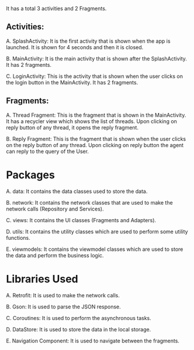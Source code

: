 
It has a total 3 activities and 2 Fragments.

## Activities: 

A. SplashActivity: It is the first activity that is shown when the app is launched. It is shown for 4 seconds and then it is closed.

B. MainActivity: It is the main activity that is shown after the SplashActivity. It has 2 fragments.

C. LoginActivity: This is the activity that is shown when the user clicks on the login button in the MainActivity. It has 2 fragments.

## Fragments:

A. Thread Fragment: This is the fragment that is shown in the MainActivity. It has a recycler view which shows the list of threads. Upon clicking on reply button of any thread, it opens the reply fragment.

B. Reply Fragment: This is the fragment that is shown when the user clicks on the reply button of any thread. Upon clicking on reply button the agent can reply to the query of the User.

# Packages
A. data: It contains the data classes used to store the data.

B. network: It contains the network classes that are used to make the network calls (Repository and Services).

C. views: It contains the UI classes (Fragments and Adapters).

D. utils: It contains the utility classes which are used to perform some utility functions.

E. viewmodels: It contains the viewmodel classes which are used to store the data and perform the business logic.

# Libraries Used
A. Retrofit: It is used to make the network calls.

B. Gson: It is used to parse the JSON response.

C. Coroutines: It is used to perform the asynchronous tasks.

D. DataStore: It is used to store the data in the local storage.

E. Navigation Component: It is used to navigate between the fragments.



